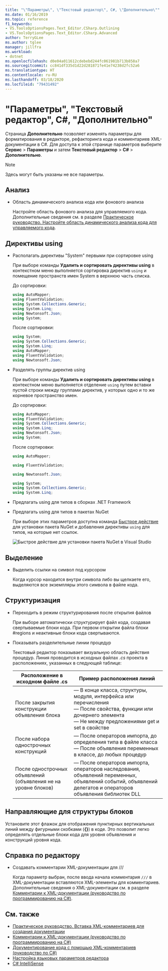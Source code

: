 ```yaml
---
title: "\"Параметры\", \"Текстовый редактор\", C#, \"Дополнительно\""
ms.date: 01/16/2019
ms.topic: reference
f1_keywords:
- VS.ToolsOptionsPages.Text_Editor.CSharp.Outlining
- VS.ToolsOptionsPages.Text_Editor.CSharp.Advanced
author: TerryGLee
ms.author: tglee
manager: jillfra
ms.workload:
- dotnet
ms.openlocfilehash: d0e04a011612cdebebd244fc061981b713b858a7
ms.sourcegitcommit: cc841df335d1d22d281871fe41e74238d2fc52a6
ms.translationtype: HT
ms.contentlocale: ru-RU
ms.lasthandoff: 03/18/2020
ms.locfileid: "79431492"
---
```

# <a name="options-text-editor-c-advanced"></a>"Параметры", "Текстовый редактор", C#, "Дополнительно"

Страница **Дополнительно** позволяет изменять параметры для форматирования в редакторе, рефакторинга кода и комментариев XML-документации в C#. Для доступа к этой странице параметров выберите **Сервис** > **Параметры** и затем **Текстовый редактор** > **C#** > **Дополнительно**.

> [!NOTE]
> Здесь могут быть указаны не все параметры.

## <a name="analysis"></a>Анализ

- Область динамического анализа кода или фонового анализа

   Настройте область фонового анализа для управляемого кода. Дополнительные сведения см. в разделе [Практическое руководство. Настройте область динамического анализа кода для управляемого кода](../../code-quality/configure-live-code-analysis-scope-managed-code.md).

## <a name="using-directives"></a>Директивы using

- Располагать директивы "System" первыми при сортировке using

   При выборе команды **Удалить и сортировать директивы using** в контекстном меню выполняется сортировка директив `using` и помещение пространств имен System в верхнюю часть списка.

   До сортировки:

   ```csharp
   using AutoMapper;
   using FluentValidation;
   using System.Collections.Generic;
   using System.Linq;
   using Newtonsoft.Json;
   using System;
   ```

   После сортировки:

   ```csharp
   using System;
   using System.Collections.Generic;
   using System.Linq;
   using AutoMapper;
   using FluentValidation;
   using Newtonsoft.Json;
   ```

- Разделять группы директив using

   При выборе команды **Удалить и сортировать директивы using** в контекстном меню выполняется отделение `using` путем вставки пустой строки между группами директив, у которых одно и то же корневое пространство имен.

   До сортировки:

   ```csharp
   using AutoMapper;
   using FluentValidation;
   using System.Collections.Generic;
   using System.Linq;
   using Newtonsoft.Json;
   using System;
   ```

   После сортировки:

   ```csharp
   using AutoMapper;

   using FluentValidation;

   using Newtonsoft.Json;

   using System;
   using System.Collections.Generic;
   using System.Linq;
   ```

- Предлагать using для типов в сборках .NET Framework
- Предлагать using для типов в пакетах NuGet

   При выборе этих параметров доступна команда [Быстрое действие](../quick-actions.md) для установки пакета NuGet и добавления директивы `using` для типов, на которые нет ссылок.

   ![Быстрое действие для установки пакета NuGet в Visual Studio](media/nuget-lightbulb.png)

## <a name="highlighting"></a>Выделение

- Выделить ссылки на символ под курсором

   Когда курсор находится внутри символа либо вы щелкаете его, выделяются все экземпляры этого символа в файле кода.

## <a name="outlining"></a>Структуризация

- Переходить в режим структурирования после открытия файлов

   При выборе автоматически структурирует файл кода, создавая свертываемые блоки кода. При первом открытии файла блоки #regions и неактивные блоки кода свертываются.

- Показывать разделительные линии процедур

   Текстовый редактор показывает визуальную область действия процедур. Линия проводится в исходных файлах *.cs* проекта в расположениях, указанных в следующей таблице:

   |Расположение в исходном файле .cs|Пример расположения линий|
   |---------------------------------|------------------------------|
   |После закрытия конструкции объявления блока|— В конце класса, структуры, модуля, интерфейса или перечисления<br />— После свойства, функции или дочернего элемента<br />— Не между предложениями get и set в свойстве|
   |После набора однострочных конструкций|— После операторов импорта, до определения типа в файле класса<br />— После объявления переменных в классе, до любых процедур|
   |После однострочных объявлений (объявления не на уровне блоков)|— После операторов импорта, операторов наследования, объявлений переменных, объявлений событий, объявлений делегатов и операторов объявления библиотек DLL|

## <a name="block-structure-guides"></a>Направляющие для структуры блоков

Установите этот флажок для отображения пунктирных вертикальных линий между фигурными скобками (**{}**) в коде. Это позволит легко определять отдельные блоки кода для уровня объявления и конструкций уровня кода.

## <a name="editor-help"></a>Справка по редактору

- Создавать комментарии XML-документации для ///

   Когда параметр выбран, после ввода начала комментария `///` в XML-документации вставляются XML-элементы для комментариев. Дополнительные сведения о XML-документации см. в разделе [Комментарии к XML-документации (руководство по программированию на C#)](/dotnet/csharp/programming-guide/xmldoc/xml-documentation-comments).

## <a name="see-also"></a>См. также

- [Практическое руководство. Вставка XML-комментариев для создания документации](../../ide/reference/generate-xml-documentation-comments.md)
- [Комментарии к XML-документации (руководство по программированию на C#)](/dotnet/csharp/programming-guide/xmldoc/xml-documentation-comments)
- [Документирование кода с помощью XML-комментариев (руководство по C#)](/dotnet/csharp/codedoc)
- [Настройка языковых параметров редактора](../../ide/reference/setting-language-specific-editor-options.md)
- [C# IntelliSense](../../ide/visual-csharp-intellisense.md)

